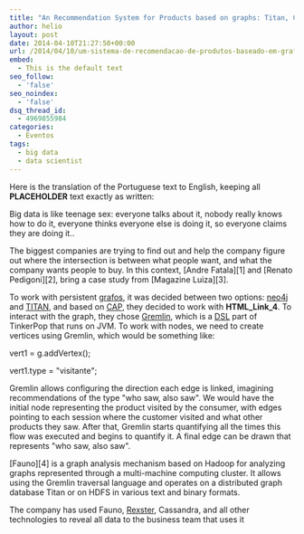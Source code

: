 ```yaml
---
title: "An Recommendation System for Products based on graphs: Titan, Cassandra, Redis and Hadoop in production"
author: helio
layout: post
date: 2014-04-10T21:27:50+00:00
url: /2014/04/10/um-sistema-de-recomendacao-de-produtos-baseado-em-grafos-titan-cassandra-redis-e-hadoop-em-producao/
embed:
  - This is the default text
seo_follow:
  - 'false'
seo_noindex:
  - 'false'
dsq_thread_id:
  - 4969855984
categories:
  - Eventos
tags:
  - big data
  - data scientist
---
```


Here is the translation of the Portuguese text to English, keeping all __PLACEHOLDER__ text exactly as written:

Big data is like teenage sex: everyone talks about it, nobody really knows how to do it, everyone thinks everyone else is doing it, so everyone claims they are doing it..

The biggest companies are trying to find out and help the company figure out where the intersection is between what people want, and what the company wants people to buy. In this context, [Andre Fatala][1] and [Renato Pedigoni][2], bring a case study from [Magazine Luiza][3].

To work with persistent <a title="Teoria dos Grafos" href="http://en.wikipedia.org/wiki/Graph_theory" target="_blank">grafos</a>, it was decided between two options: <a title="Neo4J" href="http://www.neo4j.org/" target="_blank">neo4j</a> and <a title="Titan" href="http://thinkaurelius.github.io/titan/" target="_blank">TITAN</a>, and based on <a title="Teorema CAP" href="http://en.wikipedia.org/wiki/CAP_theorem" target="_blank">CAP</a>, they decided to work with __HTML_Link_4__. To interact with the graph, they chose <a title="Gremlin" href="https://github.com/tinkerpop/gremlin/wiki" target="_blank">Gremlin</a>, which is a <a title="DSL" href="http://en.wikipedia.org/wiki/Domain-specific_language" target="_blank">DSL</a> part of TinkerPop that runs on JVM. To work with nodes, we need to create vertices using Gremlin, which would be something like:

vert1 = g.addVertex();

vert1.type = "visitante";

Gremlin allows configuring the direction each edge is linked, imagining recommendations of the type "who saw, also saw". We would have the initial node representing the product visited by the consumer, with edges pointing to each session where the customer visited and what other products they saw. After that, Gremlin starts quantifying all the times this flow was executed and begins to quantify it. A final edge can be drawn that represents "who saw, also saw".

[Fauno][4] is a graph analysis mechanism based on Hadoop for analyzing graphs represented through a multi-machine computing cluster. It allows using the Gremlin traversal language and operates on a distributed graph database Titan or on HDFS in various text and binary formats.

The company has used Fauno, <a title="rexster" href="https://github.com/tinkerpop/rexster/wiki" target="_blank">Rexster</a>, Cassandra, and all other technologies to reveal all data to the business team that uses it